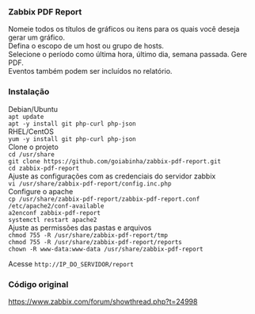 ### Zabbix PDF Report
Nomeie todos os títulos de gráficos ou itens para os quais você deseja gerar um gráfico.  
Defina o escopo de um host ou grupo de hosts.  
Selecione o período como última hora, último dia, semana passada. Gere PDF.  
Eventos também podem ser incluídos no relatório.  

### Instalação
Debian/Ubuntu  
`apt update`  
`apt -y install git php-curl php-json`  
RHEL/CentOS  
`yum -y install git php-curl php-json`  
 Clone o projeto  
`cd /usr/share`  
`git clone https://github.com/goiabinha/zabbix-pdf-report.git`  
`cd zabbix-pdf-report`  
Ajuste as configurações com as credenciais do servidor zabbix  
`vi /usr/share/zabbix-pdf-report/config.inc.php`  
Configure o apache  
`cp /usr/share/zabbix-pdf-report/zabbix-pdf-report.conf /etc/apache2/conf-available`  
`a2enconf zabbix-pdf-report`  
`systemctl restart apache2`  
Ajuste as permissões das pastas e arquivos  
`chmod 755 -R /usr/share/zabbix-pdf-report/tmp`  
`chmod 755 -R /usr/share/zabbix-pdf-report/reports`  
`chown -R www-data:www-data /usr/share/zabbix-pdf-report`    

Acesse `http://IP_DO_SERVIDOR/report`  

### Código original
https://www.zabbix.com/forum/showthread.php?t=24998
